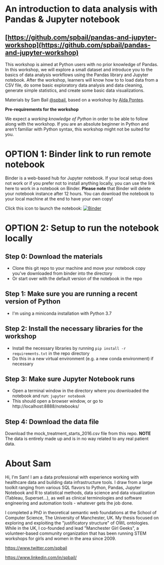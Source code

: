 # An introduction to data analysis with Pandas & Jupyter notebook

## [https://github.com/spbail/pandas-and-jupyter-workshop](https://github.com/spbail/pandas-and-jupyter-workshop)

This workshop is aimed at Python users with no prior knowledge of Pandas. In this workshop, we will explore a small dataset and introduce you to the basics of data analysis workflows using the Pandas library and Jupyter notebook. After the workshop, learners will know how to to load data from a CSV file, do some basic exploratory data analysis and data cleaning, generate simple statistics, and create some basic data visualizations.

Materials by Sam Bail [@spbail](http://twitter.com/spbail), based on a workshop by [Alda Pontes](https://www.linkedin.com/in/aldapontes/).

**Pre-requirements for the workshop**

We expect a *working knowledge of Python* in order to be able to follow along with the workshop. If you are an absolute beginner in Python and aren't familiar with Python syntax, this workshop might not be suited for you.

# OPTION 1: Binder link to run remote notebook
Binder is a web-based hub for Jupyter notebook. If your local setup does not work or if you prefer not to install anything locally, you can use the link here to work in a notebook on Binder. **Please note** that Binder will delete your notebook instance after 12 hours. You can download the notebook to your local machine at the end to have your own copy!

Click this icon to launch the notebook: [![Binder](https://mybinder.org/badge_logo.svg)](https://mybinder.org/v2/gh/spbail/pandas-and-jupyter-workshop/master
)

# OPTION 2: Setup to run the notebook locally

## Step 0: Download the materials
- Clone this git repo to your machine and move your notebook copy you've downloaded from binder into the directory
- Or start over with the default version of the notebook in the repo

## Step 1: Make sure you are running a recent version of Python
- I'm using a miniconda installation with Python 3.7

## Step 2: Install the necessary libraries for the workshop
- Install the necessary libraries by running `pip install -r requirements.txt` in the repo directory
- Do this in a new virtual environment (e.g. a new conda environment) if necessary

## Step 3: Make sure Jupyter Notebook runs
- Open a terminal window in the directory where you downloaded the notebook and run: `jupyter notebook`
- This should open a browser window, or go to http://localhost:8888/notebooks/

## Step 4: Download the data file
Download the mock_treatment_starts_2016.csv file from this repo. **NOTE** The data is entirely made up and is in no way related to any real patient data.

# About Sam

Hi, I'm Sam! I am a data professional with experience working with healthcare data and building data infrastructure tools. I draw from a large toolkit ranging from various SQL flavors to Python, Pandas, Jupyter Notebook and R to statistical methods, data science and data visualization (Tableau, Superset...), as well as clinical terminologies and software engineering and automation tools - whatever gets the job done.

I completed a PhD in theoretical semantic web foundations at the School of Computer Science, The University of Manchester, UK. My thesis focused on exploring and exploiting the "justificatory structure" of OWL ontologies. While in the UK, I co-founded and lead "Manchester Girl Geeks", a volunteer-based community organization that has been running STEM workshops for girls and women in the area since 2009. 

https://www.twitter.com/spbail

https://www.linkedin.com/in/spbail/
